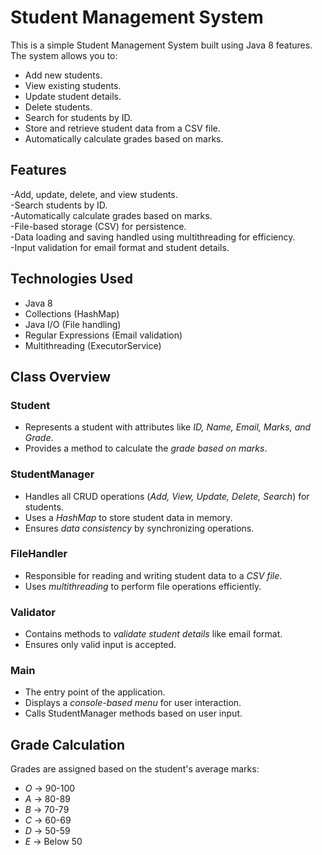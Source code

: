 # Student Management System

This is a simple Student Management System built using Java 8 features. The system allows you to:  
- Add new students.  
- View existing students.  
- Update student details.  
- Delete students.  
- Search for students by ID.  
- Store and retrieve student data from a CSV file.  
- Automatically calculate grades based on marks.  

## Features  
-Add, update, delete, and view students.  
-Search students by ID.  
-Automatically calculate grades based on marks.  
-File-based storage (CSV) for persistence.  
-Data loading and saving handled using multithreading for efficiency.  
-Input validation for email format and student details.  

## Technologies Used  
- Java 8  
- Collections (HashMap)  
- Java I/O (File handling)  
- Regular Expressions (Email validation)  
- Multithreading (ExecutorService)  

## Class Overview  

### Student  
- Represents a student with attributes like *ID, Name, Email, Marks, and Grade*.  
- Provides a method to calculate the *grade based on marks*.  

### StudentManager  
- Handles all CRUD operations (*Add, View, Update, Delete, Search*) for students.  
- Uses a *HashMap* to store student data in memory.  
- Ensures *data consistency* by synchronizing operations.  

### FileHandler  
- Responsible for reading and writing student data to a *CSV file*.  
- Uses *multithreading* to perform file operations efficiently.  

### Validator  
- Contains methods to *validate student details* like email format.  
- Ensures only valid input is accepted.  

### Main  
- The entry point of the application.  
- Displays a *console-based menu* for user interaction.  
- Calls StudentManager methods based on user input.   

## Grade Calculation  
Grades are assigned based on the student's average marks:  
- *O* → 90-100  
- *A* → 80-89  
- *B* → 70-79  
- *C* → 60-69  
- *D* → 50-59  
- *E* → Below 50  

